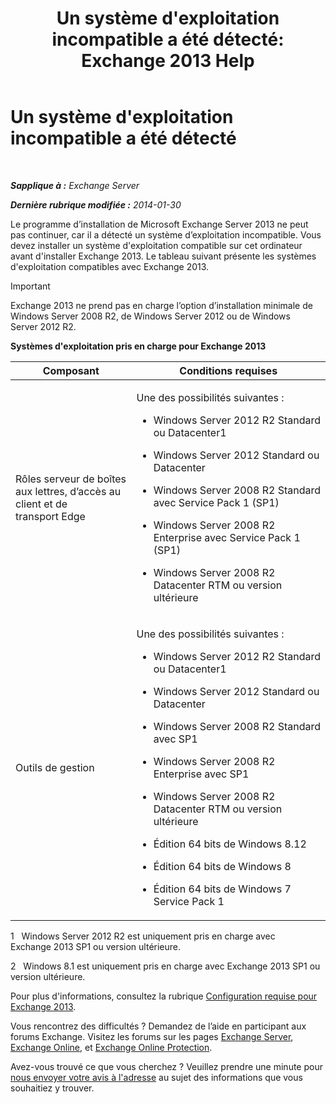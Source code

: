 ﻿---
title: "Un système d'exploitation incompatible a été détecté: Exchange 2013 Help"
TOCTitle: Un système d'exploitation incompatible a été détecté
ms:assetid: a3a948d9-4991-4088-9013-0a4c944295e4
ms:mtpsurl: https://technet.microsoft.com/fr-fr/library/ms.exch.setupreadiness.validosversion(v=EXCHG.150)
ms:contentKeyID: 50478821
ms.date: 04/24/2018
mtps_version: v=EXCHG.150
ms.translationtype: HT
---

# Un système d'exploitation incompatible a été détecté

 

_**Sapplique à :** Exchange Server_

_**Dernière rubrique modifiée :** 2014-01-30_

Le programme d’installation de Microsoft Exchange Server 2013 ne peut pas continuer, car il a détecté un système d’exploitation incompatible. Vous devez installer un système d'exploitation compatible sur cet ordinateur avant d'installer Exchange 2013. Le tableau suivant présente les systèmes d'exploitation compatibles avec Exchange 2013.

> [!IMPORTANT]
> Exchange 2013 ne prend pas en charge l’option d’installation minimale de Windows Server 2008 R2, de Windows Server 2012 ou de Windows Server 2012 R2.


**Systèmes d'exploitation pris en charge pour Exchange 2013**


<table>
<colgroup>
<col style="width: 50%" />
<col style="width: 50%" />
</colgroup>
<thead>
<tr class="header">
<th>Composant</th>
<th>Conditions requises</th>
</tr>
</thead>
<tbody>
<tr class="odd">
<td><p>Rôles serveur de boîtes aux lettres, d’accès au client et de transport Edge</p></td>
<td><p>Une des possibilités suivantes :</p>
<ul>
<li><p>Windows Server 2012 R2 Standard ou Datacenter1</p></li>
<li><p>Windows Server 2012 Standard ou Datacenter</p></li>
<li><p>Windows Server 2008 R2 Standard avec Service Pack 1 (SP1)</p></li>
<li><p>Windows Server 2008 R2 Enterprise avec Service Pack 1 (SP1)</p></li>
<li><p>Windows Server 2008 R2 Datacenter RTM ou version ultérieure</p></li>
</ul></td>
</tr>
<tr class="even">
<td><p>Outils de gestion</p></td>
<td><p>Une des possibilités suivantes :</p>
<ul>
<li><p>Windows Server 2012 R2 Standard ou Datacenter1</p></li>
<li><p>Windows Server 2012 Standard ou Datacenter</p></li>
<li><p>Windows Server 2008 R2 Standard avec SP1</p></li>
<li><p>Windows Server 2008 R2 Enterprise avec SP1</p></li>
<li><p>Windows Server 2008 R2 Datacenter RTM ou version ultérieure</p></li>
<li><p>Édition 64 bits de Windows 8.12</p></li>
<li><p>Édition 64 bits de Windows 8</p></li>
<li><p>Édition 64 bits de Windows 7 Service Pack 1</p></li>
</ul></td>
</tr>
</tbody>
</table>


1   Windows Server 2012 R2 est uniquement pris en charge avec Exchange 2013 SP1 ou version ultérieure.

2   Windows 8.1 est uniquement pris en charge avec Exchange 2013 SP1 ou version ultérieure.

Pour plus d'informations, consultez la rubrique [Configuration requise pour Exchange 2013](exchange-2013-system-requirements-exchange-2013-help.md).

Vous rencontrez des difficultés ? Demandez de l’aide en participant aux forums Exchange. Visitez les forums sur les pages [Exchange Server](https://go.microsoft.com/fwlink/p/?linkid=60612), [Exchange Online](https://go.microsoft.com/fwlink/p/?linkid=267542), et [Exchange Online Protection](https://go.microsoft.com/fwlink/p/?linkid=285351).

Avez-vous trouvé ce que vous cherchez ? Veuillez prendre une minute pour [nous envoyer votre avis à l'adresse](mailto:exsetuphelpfeedback@microsoft.com?subject=exchange%202013%20setup%20help%20feedback) au sujet des informations que vous souhaitiez y trouver.

